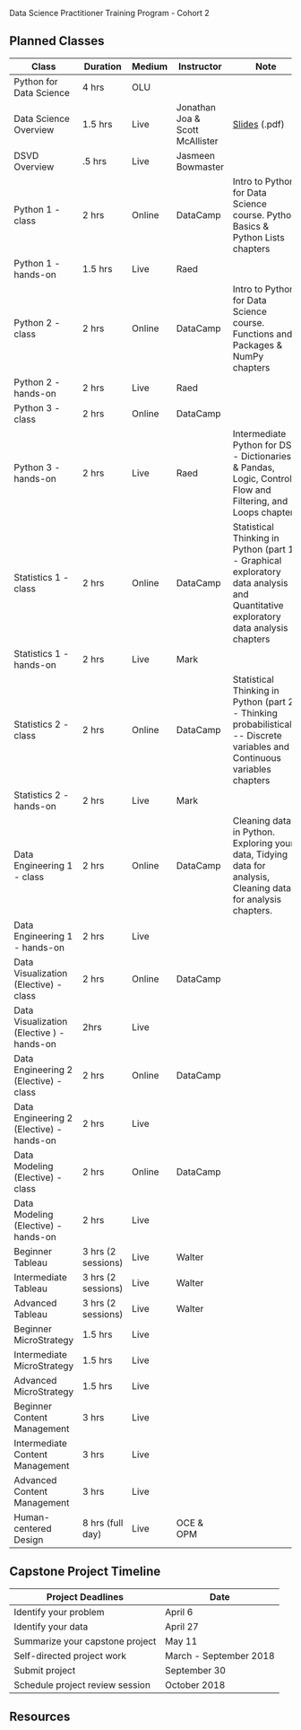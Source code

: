 Data Science Practitioner Training Program - Cohort 2

## Planned Classes

|Class   |Duration  |Medium   |Instructor   |Note   |
|---|---|---|---|---|
|Python for Data Science   |4 hrs   |OLU   |   |   |
|Data Science Overview   |1.5 hrs   |Live   |Jonathan Joa & Scott McAllister   |[Slides](https://github.com/GSA/training-pathway-data-practitioner/blob/master/Cohort%202/Intro-to-Data-Science-March2018.pdf) (.pdf)   |
|DSVD Overview   |.5 hrs   |Live   |Jasmeen Bowmaster   |   |
| Python 1 - class  |2 hrs   |Online   |DataCamp   |Intro to Python for Data Science course. Python Basics & Python Lists chapters   |
|Python 1 - hands-on   |1.5 hrs   |Live   |Raed   |   |
|Python 2 - class   |2 hrs   |Online   |DataCamp   |Intro to Python for Data Science course. Functions and Packages & NumPy chapters   |
|Python 2 - hands-on  |2 hrs  |Live  |Raed  |  |
|Python 3 - class  |2 hrs  |Online  |DataCamp  |  |
|Python 3 - hands-on  |2 hrs  |Live  |Raed  |Intermediate Python for DS - Dictionaries & Pandas, Logic, Control Flow and Filtering, and Loops chapters  |
|Statistics 1 - class |2 hrs  |Online  |DataCamp  |Statistical Thinking in Python (part 1) - Graphical exploratory data analysis and Quantitative exploratory data analysis chapters  |
|Statistics 1 - hands-on  |2 hrs  |Live  |Mark  |  |
|Statistics 2 - class |2 hrs  |Online  |DataCamp  |Statistical Thinking in Python (part 2) - Thinking probabilistically -- Discrete variables and Continuous variables chapters  |
|Statistics 2 - hands-on  |2 hrs  |Live  |Mark  |  |
|Data Engineering 1 - class  |2 hrs  |Online  |DataCamp  |Cleaning data in Python. Exploring your data, Tidying data for analysis, Cleaning data for analysis chapters.  |
|Data Engineering 1 - hands-on  |2 hrs  |Live  |  |  |
|Data Visualization (Elective) - class |2 hrs |Online |DataCamp | |
|Data Visualization (Elective ) - hands-on |2hrs |Live | | |
|Data Engineering 2 (Elective) - class |2 hrs |Online |DataCamp | |
|Data Engineering 2 (Elective) - hands-on |2 hrs |Live | | |
|Data Modeling (Elective) - class |2 hrs |Online |DataCamp | |
|Data Modeling (Elective) - hands-on |2 hrs |Live | | |
|Beginner Tableau |3 hrs (2 sessions) |Live  |Walter | |
|Intermediate Tableau |3 hrs (2 sessions) |Live  |Walter | |
|Advanced Tableau |3 hrs (2 sessions) |Live  |Walter | |
|Beginner MicroStrategy |1.5 hrs |Live | |
|Intermediate MicroStrategy |1.5 hrs |Live | |
|Advanced MicroStrategy |1.5 hrs |Live | |
|Beginner Content Management |3 hrs |Live | |
|Intermediate Content Management |3 hrs |Live | |
|Advanced Content Management |3 hrs |Live | |
|Human-centered Design |8 hrs (full day) |Live |OCE & OPM |

## Capstone Project Timeline
|Project Deadlines  |Date  |
|---|---|
|Identify your problem  |April 6  | 
|Identify your data  |April 27  |
|Summarize your capstone project  |May 11  |
|Self-directed project work  |March - September 2018  |
|Submit project  |September 30  |
|Schedule project review session  |October 2018  |


## Resources 


